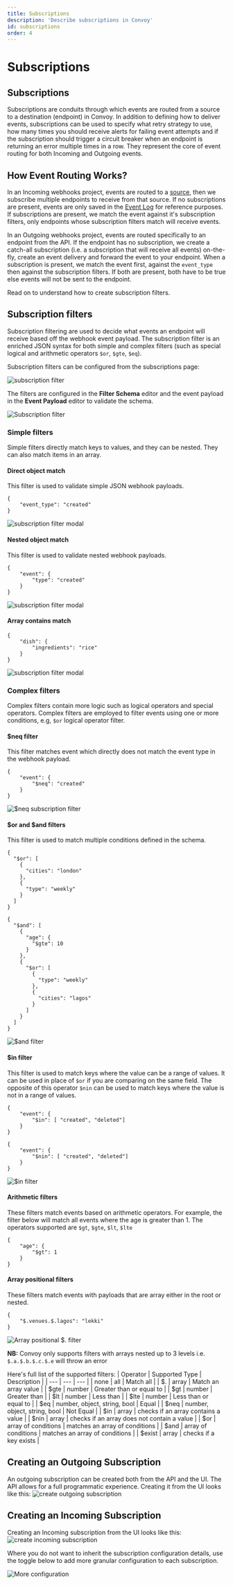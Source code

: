 ```yaml
---
title: Subscriptions
description: 'Describe subscriptions in Convoy'
id: subscriptions
order: 4
---
```


# Subscriptions

## Subscriptions

Subscriptions are conduits through which events are routed from a source to a destination (endpoint) in Convoy. In addition to defining how to deliver events, subscriptions can be used to specify what retry strategy to use, how many times you should receive alerts for failing event attempts and if the subscription should trigger a circuit breaker when an endpoint is returning an error multiple times in a row. They represent the core of event routing for both Incoming and Outgoing events.

## How Event Routing Works?

In an Incoming webhooks project, events are routed to a [source](/docs/manual/sources), then we subscribe multiple endpoints to receive from that source. If no subscriptions are present, events are only saved in the [Event Log](/docs/manual/events-and-event-deliveries) for reference purposes. If subscriptions are present, we match the event against it's subscription filters, only endpoints whose subscription filters match will receive events.

In an Outgoing webhooks project, events are routed specifically to an endpoint from the API. If the endpoint has no subscription, we create a catch-all subscription (i.e. a subscription that will receive all events) on-the-fly, create an event delivery and forward the event to your endpoint. When a subscription is present, we match the event first, against the `event_type` then against the subscription filters. If both are present, both have to be true else events will not be sent to the endpoint.

Read on to understand how to create subscription filters.

## Subscription filters

Subscription filtering are used to decide what events an endpoint will receive based off the webhook event payload. The subscription filter is an enriched JSON syntax for both simple and complex filters (such as special logical and arithmetic operators `$or`, `$gte`, `$eq`).

Subscription filters can be configured from the subscriptions page:

![subscription filter](/docs-assets/subscription-filter.png)

The filters are configured in the **Filter Schema** editor and the event payload in the **Event Payload** editor to validate the schema.

![Subscription filter](/docs-assets/subscription-filter-empty-modal.png)

### Simple filters

Simple filters directly match keys to values, and they can be nested. They can also match items in an array.

#### Direct object match

This filter is used to validate simple JSON webhook payloads.

```json[Simple object match filter]
{
	"event_type": "created"
}
```

![subscription filter modal](/docs-assets/subscription-filter-modal.png)

#### Nested object match

This filter is used to validate nested webhook payloads.

```json[Nested object match filter]
{
	"event": {
		"type": "created"
	}
}
```

![subscription filter modal](/docs-assets/subscription-filter-modal-nested.png)

#### Array contains match

```json[Array contains match]
{
	"dish": {
		"ingredients": "rice"
	}
}
```

![subscription filter modal](/docs-assets/subscription-filter-array-contains.png)

### Complex filters

Complex filters contain more logic such as logical operators and special operators. Complex filters are employed to filter events using one or more conditions, e.g, `$or` logical operator filter.

#### $neq filter

This filter matches event which directly does not match the event type in the webhook payload.

```json[$neq filter]
{
    "event": {
        "$neq": "created"
    }
}
```

![$neq subscription filter](/docs-assets/subscription-ne-filter.png)

#### $or and $and filters

This filter is used to match multiple conditions defined in the schema.

```json[$or filter]
{
  "$or": [
    {
      "cities": "london"
    },
    {
      "type": "weekly"
    }
  ]
}
```

```json[$and filter]
{
  "$and": [
    {
      "age": {
        "$gte": 10
      }
    },
    {
      "$or": [
        {
          "type": "weekly"
        },
        {
          "cities": "lagos"
        }
      ]
    }
  ]
}
```

![$and filter](/docs-assets/subscription-or-filter.png)

#### $in filter

This filter is used to match keys where the value can be a range of values. It can be used in place of `$or` if you are comparing on the same field. The opposite of this operator `$nin` can be used to match keys where the value is not in a range of values.

```json[$in filter]
{
	"event": {
		"$in": [ "created", "deleted"]
	}
}

{
	"event": {
		"$nin": [ "created", "deleted"]
	}
}
```

![$in filter](/docs-assets/subscription-in-filter.png)

#### Arithmetic filters

These filters match events based on arithmetic operators. For example, the filter below will match all events where the age is greater than 1. The operators supported are `$gt`, `$gte`, `$lt`, `$lte`

```json[Artihmetic filter]
{
    "age": {
        "$gt": 1
    }
}
```

#### Array positional filters

These filters match events with payloads that are array either in the root or nested.

```json[$. filter]
{
    "$.venues.$.lagos": "lekki"
}
```

![Array positional $. filter](/docs-assets/subscription-array-positional-filter.png)

**NB:** Convoy only supports filters with arrays nested up to 3 levels i.e. `$.a.$.b.$.c.$.e` will throw an error

Here's full list of the supported filters:
| Operator | Supported Type | Description |
| --- | --- | --- |
| none | all | Match all |
| $. | array | Match an array value |
| $gte | number | Greater than or equal to |
| $gt | number | Greater than |
| $lt | number | Less than |
| $lte | number | Less than or equal to |
| $eq | number, object, string, bool | Equal |
| $neq | number, object, string, bool | Not Equal |
| $in | array | checks if an array contains a value |
| $nin | array | checks if an array does not contain a value |
| $or | array of conditions | matches an array of conditions |
| $and | array of conditions | matches an array of conditions |
| $exist | array | checks if a key exists |

## Creating an Outgoing Subscription

An outgoing subscription can be created both from the API and the UI. The API allows for a full programmatic experience. Creating it from the UI looks like this:
![create outgoing subscription](/docs-assets/outgoing-subscription.png)

## Creating an Incoming Subscription

Creating an Incoming subscription from the UI looks like this:
![create incoming subscription](/docs-assets/incoming-subscription.png)

Where you do not want to inherit the subscription configuration details, use the toggle below to add more granular configuration to each subscription.

![More configuration](/docs-assets/sub-extra-config.png)
